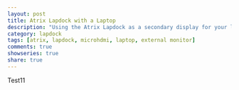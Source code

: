 ```yaml
---
layout: post
title: Atrix Lapdock with a Laptop
description: "Using the Atrix Lapdock as a secondary display for your laptop."
category: lapdock
tags: [atrix, lapdock, microhdmi, laptop, external monitor]
comments: true
showseries: true
share: true
---
```


Test11
